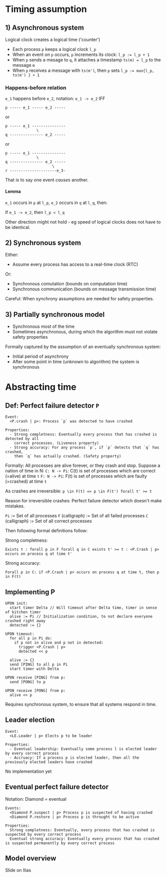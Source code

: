 # Timing assumption

## 1) Asynchronous system

Logical clock creates a logical time ('counter')
- Each process `p` keeps a logical clock `l_p`
- When an event on `p` occurs, `p` increments its clock: `l_p := l_p + 1`
- When `p` sends a mesage to `q`, it attaches a timestamp `ts(m) = l_p` to the message `m`
- When `p` receives a message with `ts(m')`, then `p` sets `l_p := max{l_p, ts(m') } + 1`

### Happens-before relation

`e_1` happens before `e_2`, notation: `e_1 -> e_2` IFF

```
p ----- e_1 ----- e_2 -----
```
or
```
p ----- e_1 ---------------
              \
q --------------- e_2 -----
```
or
```
p ----- e_1 ---------------
              \
q --------------- e_2 -----
                     \
r ---------------------e_3-
```

That is to say one event *causes* another.

#### Lemma

`e_1` occurs in `p` at `l_p`, `e_2` occurs in `q` at `l_q`, then:

If `e_1 -> e_2`, then `l_p < l_q`

Other direction might not hold - eg speed of logical clocks does not have to be
identical.

## 2) Synchronous system

Either:
  - Assume every process has access to a real-time clock (RTC)

Or:
  - Synchronous comutation (bounds on computation time)
  - Synchronous communication (bounds on message transmission time)

Careful: When synchrony assumptions are needed for safety properties.

## 3) Partially synchronous model

- Synchronous most of the time
- Sometimes asynchronous, during which the algorithm must not violate safety
  properties

Formally captured by the assumption of an eventually synchronous system:
- Initial period of asynchrony
- After some point in time (unknown to algorithm) the system is synchronous

# Abstracting time

## Def: Perfect failure detector `P`

```
Event:
  <P.crash | p>: Process `p` was detected to have crashed

Properties:
  - Strong completness: Eventually every process that has crashed is detected by all
    correct processes. (Liveness property)
  - Strong accuracy: For any process `p`, if `p` detects that `q` has crashed,
    then `q` has actually crashed. (Safety property)
```

Formally: All processes are alive forever, or they crash and stop.
Suppose a nation of time in N:
  `C: N -> Pi`: C(t) is set of processes which are correct (=alive) at time `t`
  `F: N -> Pi`: F(t) is set of processes which are faulty (=crashed) at time `t`

As crashes are irreversible: `p \in F(t) => p \in F(t') forall t' >= t`

Reason for irreversible crashes: Perfect failure detector which doesn't make
mistakes.

`Pi` := Set of all processes
`F` (calligraph) := Set of all failed processes
`C` (calligraph) := Set of all correct processes

Then following formal definitions follow:

Strong completness:
```
Exists t : forall p in F forall q in C exists t' >= t : <P.Crash | p> occurs on process q at time t'
```

Strong accuracy:
```
Forall p in C: if <P.Crash | p> occurs on process q at time t, then p in F(t)
```

## Implementing P

```
UPON init:
  start timer Delta // Will timeout after Delta time, timer in sense of kitchen timer
  alive := Pi // Initialization condition, to not declare everyone crashed right away
  detected := {}

UPON timeout:
  for all p in Pi do:
    if p not in alive and p not in detected:
      trigger <P.Crash | p>
      detected << p

  alive := {}
  send [PING] to all p in Pi
  start timer with Delta

UPON receive [PING] from p:
  send [PONG] to p

UPON receive [PONG] from p:
  alive << p
```

Requires synchronous system, to ensure that all systems respond in time.

## Leader election

```
Event:
  <LE.Leader | p> Elects p to be leader

Properties:
  - Eventual leadership: Eventually some process l is elected leader by every correct process
  - Accruacy: If a process p is elected leader, then all the previously elected leaders have crashed
```

No implementation yet

## Eventual perfect failure detector

Notation: Diamond = eventual

```
Events:
  <Diamond P.suspect | p> Process p is suspected of having crashed
  <Diamond P.restore | p> Process p is throught to be active

Properties:
  Strong completness: Eventually, every process that has crashed is suspected by every correct process
  Eventual strong accuracy: Eventually every process that has crashed is suspected permanently by every correct process
```

## Model overview

Slide on Ilias

